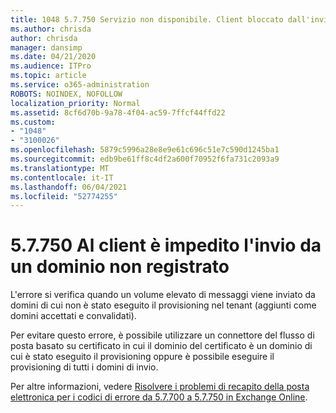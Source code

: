 ```yaml
---
title: 1048 5.7.750 Servizio non disponibile. Client bloccato dall'invio da domini non registrati
ms.author: chrisda
author: chrisda
manager: dansimp
ms.date: 04/21/2020
ms.audience: ITPro
ms.topic: article
ms.service: o365-administration
ROBOTS: NOINDEX, NOFOLLOW
localization_priority: Normal
ms.assetid: 8cf6d70b-9a78-4f04-ac59-7ffcf44ffd22
ms.custom:
- "1048"
- "3100026"
ms.openlocfilehash: 5879c5996a28e8e9e61c696c51e7c590d1245ba1
ms.sourcegitcommit: edb9be61ff8c4df2a600f70952f6fa731c2093a9
ms.translationtype: MT
ms.contentlocale: it-IT
ms.lasthandoff: 06/04/2021
ms.locfileid: "52774255"
---
```

# <a name="57750-client-blocked-from-sending-from-unregistered-domain"></a>5.7.750 Al client è impedito l'invio da un dominio non registrato

L'errore si verifica quando un volume elevato di messaggi viene inviato da domini di cui non è stato eseguito il provisioning nel tenant (aggiunti come domini accettati e convalidati).

Per evitare questo errore, è possibile utilizzare un connettore del flusso di posta basato su certificato in cui il dominio del certificato è un dominio di cui è stato eseguito il provisioning oppure è possibile eseguire il provisioning di tutti i domini di invio.

Per altre informazioni, vedere [Risolvere i problemi di recapito della posta elettronica per i codici di errore da 5.7.700 a 5.7.750 in Exchange Online](https://go.microsoft.com/fwlink/?linkid=2164955).
